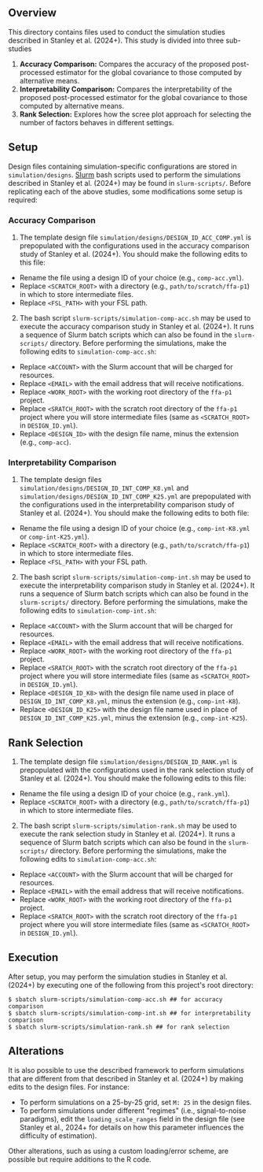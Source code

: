 ## Overview

This directory contains files used to conduct the simulation studies described in Stanley et al. (2024+). This study is divided into three sub-studies
1. **Accuracy Comparison:** Compares the accuracy of the proposed post-processed estimator for the global covariance to those computed by alternative means.
2. **Interpretability Comparison:** Compares the interpretability of the proposed post-processed estimator for the global covariance to those computed by alternative means.
3. **Rank Selection:** Explores how the scree plot approach for selecting the number of factors behaves in different settings. 


## Setup

Design files containing simulation-specific configurations are stored in `simulation/designs`. [Slurm](https://slurm.schedmd.com/documentation.html) bash scripts used to perform the simulations described in Stanley et al. (2024+) may be found in `slurm-scripts/`. Before replicating each of the above studies, some modifications some setup is required: 

### Accuracy Comparison

1. The template design file `simulation/designs/DESIGN_ID_ACC_COMP.yml` is prepopulated with the configurations used in the accuracy comparison study of Stanley et al. (2024+). You should make the following edits to this file:

- Rename the file using a design ID of your choice (e.g., `comp-acc.yml`).
- Replace `<SCRATCH_ROOT>` with a directory (e.g., `path/to/scratch/ffa-p1`) in which to store intermediate files.
- Replace `<FSL_PATH>` with your FSL path.

2. The bash script `slurm-scripts/simulation-comp-acc.sh` may be used to execute the accuracy comparison study in Stanley et al. (2024+). It runs a sequence of Slurm batch scripts which can also be found in the `slurm-scripts/` directory. Before performing the simulations, make the following edits to `simulation-comp-acc.sh`:

- Replace `<ACCOUNT>` with the Slurm account that will be charged for resources.
- Replace `<EMAIL>` with the email address that will receive notifications.
- Replace `<WORK_ROOT>` with the working root directory of the `ffa-p1` project.
- Replace `<SRATCH_ROOT>` with the scratch root directory of the `ffa-p1` project where you will store intermediate files (same as `<SCRATCH_ROOT>` in `DESIGN_ID.yml`).
- Replace `<DESIGN_ID>` with the design file name, minus the extension (e.g., `comp-acc`).

### Interpretability Comparison

1. The template design files `simulation/designs/DESIGN_ID_INT_COMP_K8.yml` and `simulation/designs/DESIGN_ID_INT_COMP_K25.yml` are prepopulated with the configurations used in the interpretability comparison study of Stanley et al. (2024+). You should make the following edits to both file:

- Rename the file using a design ID of your choice (e.g., `comp-int-K8.yml` or `comp-int-K25.yml`).
- Replace `<SCRATCH_ROOT>` with a directory (e.g., `path/to/scratch/ffa-p1`) in which to store intermediate files.
- Replace `<FSL_PATH>` with your FSL path.

2. The bash script `slurm-scripts/simulation-comp-int.sh` may be used to execute the interpretability comparison study in Stanley et al. (2024+). It runs a sequence of Slurm batch scripts which can also be found in the `slurm-scripts/` directory. Before performing the simulations, make the following edits to `simulation-comp-int.sh`:

- Replace `<ACCOUNT>` with the Slurm account that will be charged for resources.
- Replace `<EMAIL>` with the email address that will receive notifications.
- Replace `<WORK_ROOT>` with the working root directory of the `ffa-p1` project.
- Replace `<SRATCH_ROOT>` with the scratch root directory of the `ffa-p1` project where you will store intermediate files (same as `<SCRATCH_ROOT>` in `DESIGN_ID.yml`).
- Replace `<DESIGN_ID_K8>` with the design file name used in place of `DESIGN_ID_INT_COMP_K8.yml`, minus the extension (e.g., `comp-int-K8`).
- Replace `<DESIGN_ID_K25>` with the design file name used in place of `DESIGN_ID_INT_COMP_K25.yml`, minus the extension (e.g., `comp-int-K25`).

  
## Rank Selection

1. The template design file `simulation/designs/DESIGN_ID_RANK.yml` is prepopulated with the configurations used in the rank selection study of Stanley et al. (2024+). You should make the following edits to this file:

- Rename the file using a design ID of your choice (e.g., `rank.yml`).
- Replace `<SCRATCH_ROOT>` with a directory (e.g., `path/to/scratch/ffa-p1`) in which to store intermediate files.

2. The bash script `slurm-scripts/simulation-rank.sh` may be used to execute the rank selection study in Stanley et al. (2024+). It runs a sequence of Slurm batch scripts which can also be found in the `slurm-scripts/` directory. Before performing the simulations, make the following edits to `simulation-comp-acc.sh`:

-  Replace `<ACCOUNT>` with the Slurm account that will be charged for resources.
-  Replace `<EMAIL>` with the email address that will receive notifications.
-  Replace `<WORK_ROOT>` with the working root directory of the `ffa-p1` project.
-  Replace `<SRATCH_ROOT>` with the scratch root directory of the `ffa-p1` project where you will store intermediate files (same as `<SCRATCH_ROOT>` in `DESIGN_ID.yml`).


## Execution

After setup, you may perform the simulation studies in Stanley et al. (2024+) by executing one of the following from this project's root directory:
```
$ sbatch slurm-scripts/simulation-comp-acc.sh ## for accuracy comparison
$ sbatch slurm-scripts/simulation-comp-int.sh ## for interpretability comparison
$ sbatch slurm-scripts/simulation-rank.sh ## for rank selection
```


## Alterations

It is also possible to use the described framework to perform simulations that are different from that described in Stanley et al. (2024+) by making edits to the design files. For instance: 

  - To perform simulations on a 25-by-25 grid, set `M: 25` in the design files.
  - To perform simulations under different "regimes" (i.e., signal-to-noise paradigms), edit the `loading_scale_ranges` field in the design file (see Stanley et al., 2024+ for details on how this parameter influences the difficulty of estimation).

Other alterations, such as using a custom loading/error scheme, are possible but require additions to the R code. 



